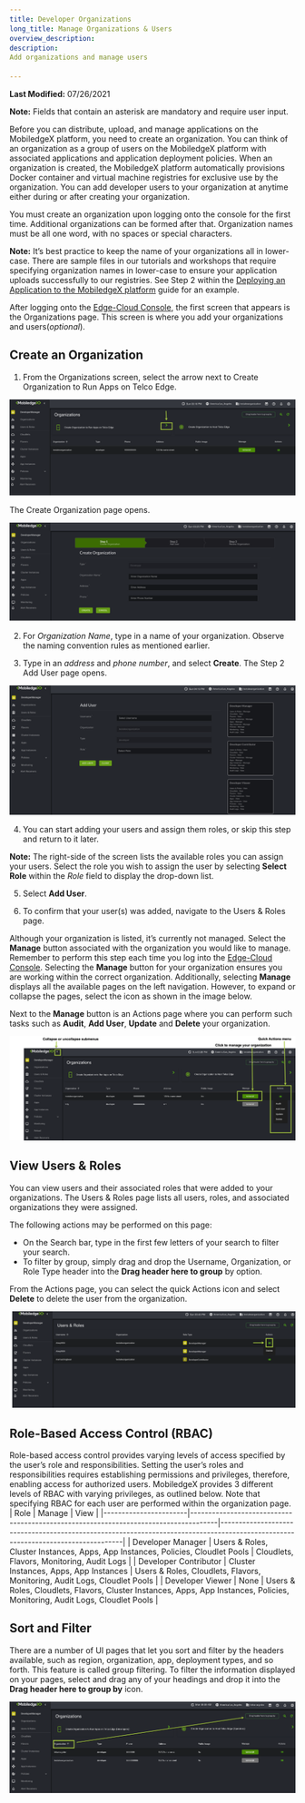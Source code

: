 ```yaml
---
title: Developer Organizations
long_title: Manage Organizations & Users
overview_description:
description:
Add organizations and manage users

---
```


**Last Modified:** 07/26/2021

**Note:** Fields that contain an asterisk are mandatory and require user input.

Before you can distribute, upload, and manage applications on the MobiledgeX platform, you need to create an organization. You can think of an organization as a group of users on the MobiledgeX platform with associated applications and application deployment policies. When an organization is created, the MobiledgeX platform automatically provisions Docker container and virtual machine registries for exclusive use by the organization. You can add developer users to your organization at anytime either during or after creating your organization.

You must create an organization upon logging onto the console for the first time. Additional organizations can be formed after that. Organization names must be all one word, with no spaces or special characters.

**Note:** It’s best practice to keep the name of your organizations all in lower-case. There are sample files in our tutorials and workshops that require specifying organization names in lower-case to ensure your application uploads successfully to our registries. See Step 2 within the [Deploying an Application to the MobiledgeX platform](/developer/services/computer-vision/how-to-deploy-a-backend-application-to-mobiledgex/index.md) guide for an example.

After logging onto the [Edge-Cloud Console](https://console.mobiledgex.net), the first screen that appears is the Organizations page. This screen is where you add your organizations and users(*optional*).

## Create an Organization

1. From the Organizations screen, select the arrow next to Create Organization to Run Apps on Telco Edge.

![Organizations Screen](/developer/assets/developer-ui-guide/organization-create.png "Organizations Screen")

The Create Organization page opens.

![Create Organization screen](/developer/assets/developer-ui-guide/create-organization.png "Create Organization screen")

2. For *Organization Name*, type in a name of your organization. Observe the naming convention rules as mentioned earlier.

3. Type in an *address* and *phone number*, and select **Create**. The Step 2 Add User page opens.

![Add User screen](/developer/assets/developer-ui-guide/add-users.png "Add User screen")

4. You can start adding your users and assign them roles, or skip this step and return to it later.

**Note:** The right-side of the screen lists the available roles you can assign your users. Select the role you wish to assign the user by selecting **Select Role** within the *Role* field to display the drop-down list.

5. Select **Add User**.

6. To confirm that your user(s) was added, navigate to the Users &amp; Roles page.

Although your organization is listed, it’s currently not managed. Select the **Manage** button associated with the organization you would like to manage. Remember to perform this step each time you log into the [Edge-Cloud Console](https://console.mobiledgex.net). Selecting the **Manage** button for your organization ensures you are working within the correct organization. Additionally, selecting **Manage** displays all the available pages on the left navigation. However, to expand or collapse the pages, select the icon as shown in the image below.

Next to the **Manage** button is an Actions page where you can perform such tasks such as **Audit**, **Add User**, **Update** and **Delete** your organization.

![Action Page](/developer/assets/developer-ui-guide/actions.png "Action Page")

## View Users &amp; Roles

You can view users and their associated roles that were added to your organizations. The Users &amp; Roles page lists all users, roles, and associated organizations they were assigned.

The following actions may be performed on this page:

- On the Search bar, type in the first few letters of your search to filter your search.
- To filter by group, simply drag and drop the Username, Organization, or Role Type header into the **Drag header here to group** by option.

From the Actions page, you can select the quick Actions icon and select **Delete** to delete the user from the organization.

![Users and Roles screen](/developer/assets/developer-ui-guide/delete-user-action-icon.png "Users and Roles screen")

## Role-Based Access Control (RBAC)

Role-based access control provides varying levels of access specified by the user’s role and responsibilities. Setting the user’s roles and responsibilities requires establishing permissions and privileges, therefore, enabling access for authorized users. MobiledgeX provides 3 different levels of RBAC with varying privileges, as outlined below.  Note that specifying RBAC for each user are performed within the organization page.
| Role                  | Manage                                                                              | View                                                                                                                            |
|-----------------------|-------------------------------------------------------------------------------------|---------------------------------------------------------------------------------------------------------------------------------|
| Developer Manager     | Users &amp; Roles, Cluster Instances, Apps, App Instances, Policies, Cloudlet Pools | Cloudlets, Flavors, Monitoring, Audit Logs                                                                                      |
| Developer Contributor | Cluster Instances, Apps, App Instances                                              | Users &amp; Roles, Cloudlets, Flavors, Monitoring, Audit Logs, Cloudlet Pools                                                   |
| Developer Viewer      | None                                                                                | Users &amp; Roles, Cloudlets, Flavors, Cluster Instances, Apps, App Instances, Policies, Monitoring, Audit Logs, Cloudlet Pools |

## Sort and Filter 

There are a number of UI pages that let you sort and filter by the headers available, such as region, organization, app, deployment types, and so forth. This feature is called group filtering. To filter the information displayed on your pages, select and drag any of your headings and drop it into the **Drag header here to group by** icon.

![Sort and Filter icon](/developer/assets/developer-ui-guide/filter-icon.png "Sort and Filter icon")

